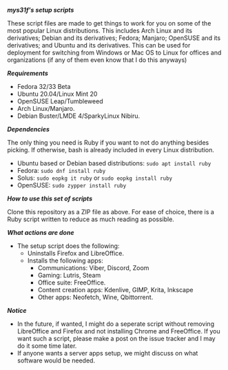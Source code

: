 ***mys31f's setup scripts***
 
These script files are made to get things to work for you on some of the most popular Linux distributions. This includes Arch Linux and its derivatives; Debian and its derivatives; Fedora; Manjaro; OpenSUSE and its derivatives; and Ubuntu and its derivatives. This can be used for deployment for switching from Windows or Mac OS to Linux for offices and organizations (if any of them even know that I do this anyways)

***Requirements***

- Fedora 32/33 Beta
- Ubuntu 20.04/Linux Mint 20
- OpenSUSE Leap/Tumbleweed
- Arch Linux/Manjaro.
- Debian Buster/LMDE 4/SparkyLinux Nibiru.

***Dependencies***

The only thing you need is Ruby if you want to not do anything besides picking. If otherwise, bash is already included in every Linux distribution.
- Ubuntu based or Debian based distributions: `sudo apt install ruby`
- Fedora: `sudo dnf install ruby`
- Solus: `sudo eopkg it ruby` or `sudo eopkg install ruby`
- OpenSUSE: `sudo zypper install ruby`

***How to use this set of scripts***

Clone this repository as a ZIP file as above. For ease of choice, there is a Ruby script written to reduce as much reading as possible.

***What actions are done***

- The setup script does the following:
    + Uninstalls Firefox and LibreOffice.
    + Installs the following apps: 
        * Communications: Viber, Discord, Zoom
        * Gaming: Lutris, Steam
        * Office suite: FreeOffice. 
        * Content creation apps: Kdenlive, GIMP, Krita, Inkscape
        * Other apps: Neofetch, Wine, Qbittorrent.

***Notice***

- In the future, if wanted, I might do a seperate script without removing LibreOffice and Firefox and not installing Chrome and FreeOffice. If you want such a script, please make a post on the issue tracker and I may do it some time later.
- If anyone wants a server apps setup, we might discuss on what software would be needed.


